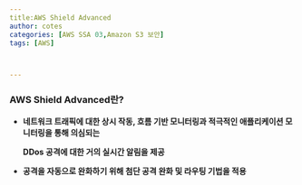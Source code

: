 ```yaml
---
title:AWS Shield Advanced
author: cotes   
categories: [AWS SSA 03,Amazon S3 보안]
tags: [AWS]



---
```


### AWS Shield Advanced란?

* **네트워크 트래픽에 대한 상시 작동, 흐름 기반 모니터링과 적극적인 애플리케이션 모니터링을 통해 의심되는** 

  **DDos 공격에 대한 거의 실시간 알림을 제공**

* **공격을 자동으로 완화하기 위해 첨단 공격  완화 및 라우팅 기법을 적용**

